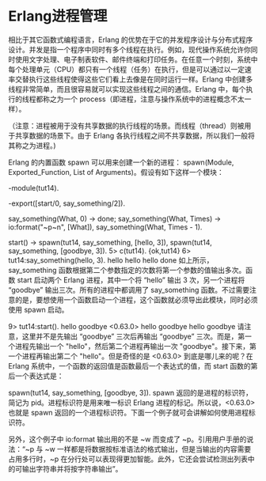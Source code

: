 # Erlang进程管理


相比于其它函数式编程语言，Erlang 的优势在于它的并发程序设计与分布式程序设计。并发是指一个程序中同时有多个线程在执行。例如，现代操作系统允许你同时使用文字处理、电子制表软件、邮件终端和打印任务。在任意一个时刻，系统中每个处理单元（CPU）都只有一个线程（任务）在执行，但是可以通过以一定速率交替执行这些线程使得这些它们看上去像是在同时运行一样。Erlang 中创建多线程非常简单，而且很容易就可以实现这些线程之间的通信。Erlang 中，每个执行的线程都称之为一个 process（即进程，注意与操作系统中的进程概念不太一样）。

（注意：进程被用于没有共享数据的执行线程的场景。而线程（thread）则被用于共享数据的场景下。由于 Erlang 各执行线程之间不共享数据，所以我们一般将其称之为进程。)

Erlang 的内置函数 spawn 可以用来创建一个新的进程： spawn(Module, Exported_Function, List of Arguments)。假设有如下这样一个模块：

-module(tut14).

-export([start/0, say_something/2]).

say_something(What, 0) ->
    done;
say_something(What, Times) ->
    io:format("~p~n", [What]),
    say_something(What, Times - 1).

start() ->
    spawn(tut14, say_something, [hello, 3]),
    spawn(tut14, say_something, [goodbye, 3]).
5> c(tut14).
{ok,tut14}
6> tut14:say_something(hello, 3).
hello
hello
hello
done
如上所示，say_something 函数根据第二个参数指定的次数将第一个参数的值输出多次。函数 start 启动两个 Erlang 进程，其中一个将 “hello” 输出 3 次，另一个进程将 “goodbye” 输出三次。所有的进程中都调用了 say_something 函数。不过需要注意的是，要想使用一个函数启动一个进程，这个函数就必须导出此模块，同时必须使用 spawn 启动。

9> tut14:start().
hello
goodbye
<0.63.0>
hello
goodbye
hello
goodbye
请注意，这里并不是先输出 “goodbye” 三次后再输出 “goodbye” 三次。而是，第一个进程先输出一个 "hello"，然后第二个进程再输出一次 "goodbye"。接下来，第一个进程再输出第二个 "hello"。但是奇怪的是 <0.63.0> 到底是哪儿来的呢？在 Erlang 系统中，一个函数的返回值是函数最后一个表达式的值，而 start 函数的第后一个表达式是：

spawn(tut14, say_something, [goodbye, 3]).
spawn 返回的是进程的标识符，简记为 pid。进程标识符是用来唯一标识 Erlang 进程的标记。所以说，<0.63.0> 也就是 spawn 返回的一个进程标识符。下面一个例子就可会讲解如何使用进程标识符。

另外，这个例子中 io:format 输出用的不是 ~w 而变成了 ~p。引用用户手册的说法：“~p 与 ~w 一样都是将数据按标准语法的格式输出，但是当输出的内容需要占用多行时，~p 在分行处可以表现得更加智能。此外，它还会尝试检测出列表中的可输出字符串并将按字符串输出”。